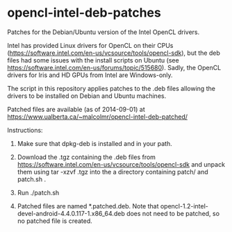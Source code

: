 opencl-intel-deb-patches
========================

Patches for the Debian/Ubuntu version of the Intel OpenCL drivers.

Intel has provided Linux drivers for OpenCL on their CPUs
(https://software.intel.com/en-us/vcsource/tools/opencl-sdk), but the
deb files had some issues with the install scripts on Ubuntu (see
https://software.intel.com/en-us/forums/topic/515680).  Sadly, the
OpenCL drivers for Iris and HD GPUs from Intel are Windows-only.

The script in this repository applies patches to the .deb files
allowing the drivers to be installed on Debian and Ubuntu machines.

Patched files are available (as of 2014-09-01) at 
https://www.ualberta.ca/~malcolmr/opencl-intel-deb-patched/

Instructions:

1. Make sure that dpkg-deb is installed and in your path.

2. Download the .tgz containing the .deb files from 
   https://software.intel.com/en-us/vcsource/tools/opencl-sdk
   and unpack them using
     tar -xzvf <the file you downloaded>.tgz
   into the a directory containing patch/ and patch.sh .

3. Run ./patch.sh

4. Patched files are named *.patched.deb.  Note that
   opencl-1.2-intel-devel-android-4.4.0.117-1.x86_64.deb does not need
   to be patched, so no patched file is created.
